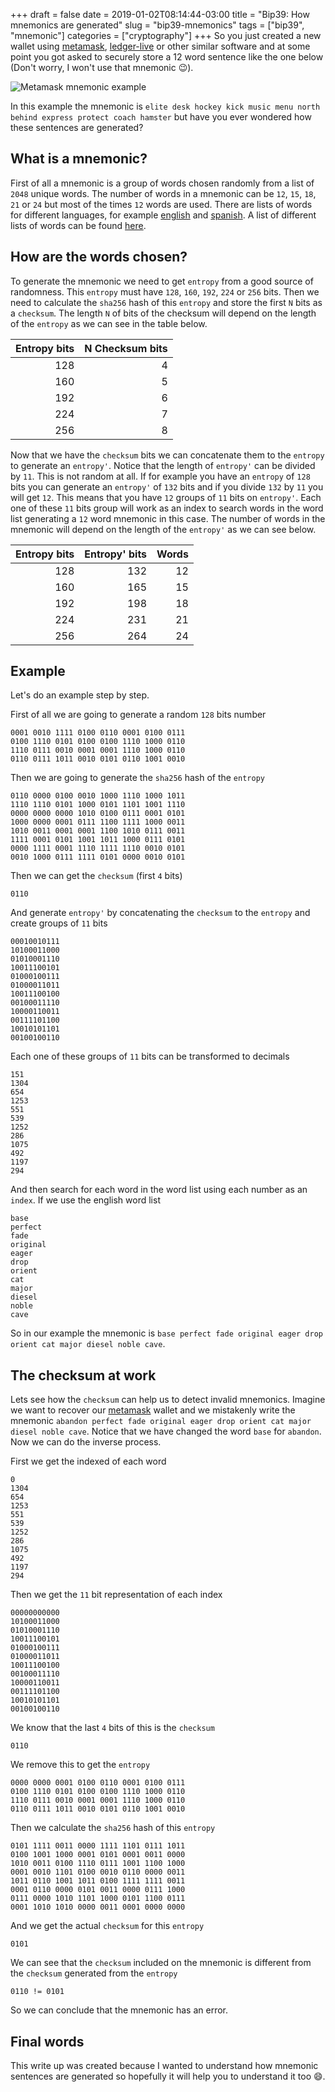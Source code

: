 +++ 
draft = false
date = 2019-01-02T08:14:44-03:00
title = "Bip39: How mnemonics are generated"
slug = "bip39-mnemonics" 
tags = ["bip39", "mnemonic"]
categories = ["cryptography"]
+++
So you just created a new wallet using [metamask](https://metamask.io/), [ledger-live](https://www.ledger.com/pages/ledger-live) or other similar software and at some point you got asked to securely store a 12 word sentence like the one below (Don't worry, I won't use that mnemonic :wink:).

![Metamask mnemonic example](./metamask-mnemonic.png)

In this example the mnemonic is `elite desk hockey kick music menu north behind express protect coach hamster` but have you ever wondered how these sentences are generated?

## What is a mnemonic?

First of all a mnemonic is a group of words chosen randomly from a list of `2048` unique words. The number of words in a mnemonic can be `12`, `15`, `18`, `21` or `24` but most of the times `12` words are used. There are lists of words for different languages, for example [english](https://github.com/bitcoin/bips/blob/master/bip-0039/english.txt) and [spanish](https://github.com/bitcoin/bips/blob/master/bip-0039/spanish.txt). A list of different lists of words can be found [here](https://github.com/bitcoin/bips/blob/master/bip-0039/bip-0039-wordlists.md).

## How are the words chosen?

To generate the mnemonic we need to get `entropy` from a good source of randomness. This `entropy` must have `128`, `160`, `192`, `224` or `256` bits. Then we need to calculate the `sha256` hash of this `entropy` and store the first `N` bits as a `checksum`. The length `N` of bits of the checksum will depend on the length of the `entropy` as we can see in the table below.

Entropy bits | N Checksum bits
------------:|---------------:
128          | 4             
160          | 5             
192          | 6             
224          | 7             
256          | 8             

Now that we have the `checksum` bits we can concatenate them to the `entropy` to generate an `entropy'`. Notice that the length of `entropy'` can be divided by `11`. This is not random at all. If for example you have an `entropy` of `128` bits you can generate an `entropy'` of `132` bits and if you divide `132` by `11` you will get `12`. This means that you have `12` groups of `11` bits on `entropy'`. Each one of these `11` bits group will work as an index to search words in the word list generating a `12` word mnemonic in this case. The number of words in the mnemonic will depend on the length of the `entropy'` as we can see below.

Entropy bits | Entropy' bits | Words
------------:|--------------:|-----:
128          | 132           | 12
160          | 165           | 15
192          | 198           | 18
224          | 231           | 21
256          | 264           | 24

## Example

Let's do an example step by step.

First of all we are going to generate a random `128` bits number

```
0001 0010 1111 0100 0110 0001 0100 0111
0100 1110 0101 0100 0100 1110 1000 0110
1110 0111 0010 0001 0001 1110 1000 0110
0110 0111 1011 0010 0101 0110 1001 0010
```

Then we are going to generate the `sha256` hash of the `entropy`

```
0110 0000 0100 0010 1000 1110 1000 1011
1110 1110 0101 1000 0101 1101 1001 1110
0000 0000 0000 1010 0100 0111 0001 0101
1000 0000 0001 0111 1100 1111 1000 0011
1010 0011 0001 0001 1100 1010 0111 0011
1111 0001 0101 1001 1011 1000 0111 0101
0000 1111 0001 1110 1111 1110 0010 0101
0010 1000 0111 1111 0101 0000 0010 0101
```

Then we can get the `checksum` (first `4` bits)

```
0110
```

And generate `entropy'` by concatenating the `checksum` to the `entropy` and create groups of `11` bits

```
00010010111
10100011000
01010001110
10011100101
01000100111
01000011011
10011100100
00100011110
10000110011
00111101100
10010101101
00100100110
```

Each one of these groups of `11` bits can be transformed to decimals

```
151
1304
654
1253
551
539
1252
286
1075
492
1197
294
```

And then search for each word in the word list using each number as an `index`. If we use the english word list

```
base
perfect
fade
original
eager
drop
orient
cat
major
diesel
noble
cave
```

So in our example the mnemonic is `base perfect fade original eager drop orient cat major diesel noble cave`.

## The checksum at work

Lets see how the `checksum` can help us to detect invalid mnemonics. Imagine we want to recover our [metamask](https://metamask.io/) wallet and we mistakenly write the mnemonic `abandon perfect fade original eager drop orient cat major diesel noble cave`. Notice that we have changed the word `base` for `abandon`. Now we can do the inverse process.

First we get the indexed of each word

```
0
1304
654
1253
551
539
1252
286
1075
492
1197
294
```

Then we get the `11` bit representation of each index

```
00000000000
10100011000
01010001110
10011100101
01000100111
01000011011
10011100100
00100011110
10000110011
00111101100
10010101101
00100100110
```

We know that the last `4` bits of this is the `checksum`

```
0110
```

We remove this to get the `entropy`

```
0000 0000 0001 0100 0110 0001 0100 0111
0100 1110 0101 0100 0100 1110 1000 0110
1110 0111 0010 0001 0001 1110 1000 0110
0110 0111 1011 0010 0101 0110 1001 0010
```

Then we calculate the `sha256` hash of this `entropy`

```
0101 1111 0011 0000 1111 1101 0111 1011
0100 1001 1000 0001 0101 0001 0011 0000
1010 0011 0100 1110 0111 1001 1100 1000
0001 0010 1101 0100 0010 0110 0000 0011
1011 0110 1001 1011 0100 1111 1111 0011
0001 0110 0000 0101 0011 0000 0111 1000
0111 0000 1010 1101 1000 0101 1100 0111
0001 1010 1010 0000 0011 0001 0000 0000
```

And we get the actual `checksum` for this `entropy`

```
0101
```

We can see that the `checksum` included on the mnemonic is different from the `checksum` generated from the `entropy`

```
0110 != 0101
```

So we can conclude that the mnemonic has an error.

## Final words

This write up was created because I wanted to understand how mnemonic sentences are generated so hopefully it will help you to understand it too :smile:.

